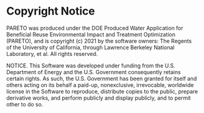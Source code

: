 Copyright Notice
================

PARETO was produced under the DOE Produced Water Application for Beneficial Reuse Environmental
Impact and Treatment Optimization (PARETO), and is copyright (c) 2021 by the software owners: The
Regents of the University of California, through Lawrence Berkeley National Laboratory, et al. All
rights reserved.

NOTICE. This Software was developed under funding from the U.S. Department of Energy and the
U.S. Government consequently retains certain rights. As such, the U.S. Government has been granted
for itself and others acting on its behalf a paid-up, nonexclusive, irrevocable, worldwide license
in the Software to reproduce, distribute copies to the public, prepare derivative works, and perform
publicly and display publicly, and to permit other to do so.
